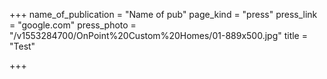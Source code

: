 +++
name_of_publication = "Name of pub"
page_kind = "press"
press_link = "google.com"
press_photo = "/v1553284700/OnPoint%20Custom%20Homes/01-889x500.jpg"
title = "Test"

+++
